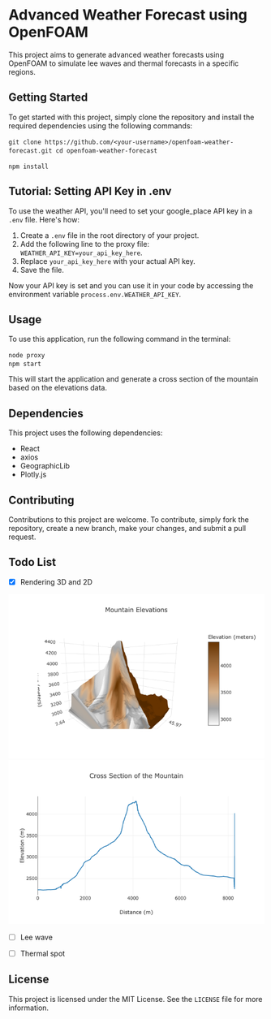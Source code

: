 # Advanced Weather Forecast using OpenFOAM

This project aims to generate advanced weather forecasts using OpenFOAM to simulate lee waves and thermal forecasts in a specific regions.

## Getting Started

To get started with this project, simply clone the repository and install the required dependencies using the following commands:

`git clone https://github.com/<your-username>/openfoam-weather-forecast.git
cd openfoam-weather-forecast`

`npm install`

## Tutorial: Setting API Key in .env

To use the weather API, you'll need to set your google_place API key in a `.env` file. Here's how:

1. Create a `.env` file in the root directory of your project.
2. Add the following line to the proxy file: `WEATHER_API_KEY=your_api_key_here`.
3. Replace `your_api_key_here` with your actual API key.
4. Save the file.

Now your API key is set and you can use it in your code by accessing the environment variable `process.env.WEATHER_API_KEY`.



## Usage

To use this application, run the following command in the terminal:

`node proxy`  
`npm start`


This will start the application and generate a cross section of the mountain based on the elevations data.

## Dependencies

This project uses the following dependencies:

- React
- axios
- GeographicLib
- Plotly.js

## Contributing

Contributions to this project are welcome. To contribute, simply fork the repository, create a new branch, make your changes, and submit a pull request.

## Todo List

- [x] Rendering 3D and 2D

![Rendering 2D](./public/image1.png)
![Rendering 3D](./public/image2.png)

- [ ] Lee wave
- [ ] Thermal spot


## License

This project is licensed under the MIT License. See the `LICENSE` file for more information.
